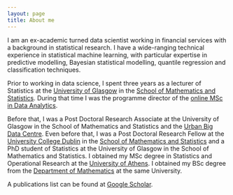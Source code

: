 ```yaml
---
layout: page
title: About me
---
```


I am an ex-academic turned data scientist working in financial services with  a background in statistical research. I have a wide-ranging technical experience in statistical machine learning, with particular expertise in predictive modelling, Bayesian statistical modelling, quantile regression and classification techniques.


Prior to working in data science, I spent three years as a lecturer of Statistics at the [University of Glasgow](https://www.gla.ac.uk/) in the [School of Mathematics and Statistics](https://www.gla.ac.uk/schools/mathematicsstatistics/). During that time I was the programme director of the [online MSc in Data Analytics](https://www.gla.ac.uk/postgraduate/taught/dataanalyticsonline/). 

Before that, I was a Post Doctoral Research Associate at the University of Glasgow in the School of Mathematics and Statistics and the [Urban Big Data Centre](https://www.ubdc.ac.uk/). Even before that, I was a Post Doctoral Research Fellow at the [University College Dublin](https://www.ucd.ie/) in the [School of Mathematics and Statistics]( https://www.ucd.ie/mathstat/) and a PhD student of Statistics at the University of Glasgow in the School of Mathematics and Statistics. I obtained my MSc degree in Statistics and Operational Research at the [University of Athens](https://www.uoa.gr/). I obtained my BSc degree from the [Department of Mathematics](https://www.math.uoa.gr/) at the same University.

 A publications list can be found at [Google Scholar](https://scholar.google.com/citations?user=dXVYMU4AAAAJ&hl=en&oi=ao#). 
